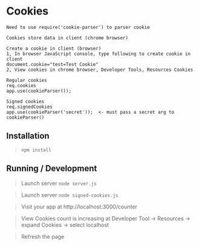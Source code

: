 Cookies
========

```
Need to use require('cookie-parser') to parser cookie

Cookies store data in client (chrome browser)

Create a cookie in client (browser)
1, In browser JavaScript console, type following to create cookie in client
document.cookie="test=Test Cookie"
2, View cookies in chrome browser, Developer Tools, Resources Cookies

Regular cookies
req.cookies
app.use(cookieParser());

Signed cookies
req.signedCookies
app.use(cookieParser('secret'));  <- must pass a secret arg to cookieParser()

```

## Installation

> `npm install`

## Running / Development

> Launch server `node server.js`

> Launch server `node signed-cookies.js`

> Visit your app at http://localhost:3000/counter

> View Cookies count is increasing at Developer Tool -> Resources -> expand Cookies -> select localhost

> Refresh the page

